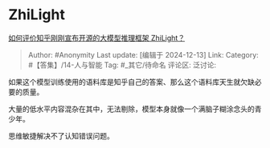 # ZhiLight
[如何评价知乎刚刚宣布开源的大模型推理框架 ZhiLight？](https://www.zhihu.com/question/6401144682/answer/54275873067)

> Author: #Anonymity
> Last update: [编辑于 2024-12-13]
> Link:
> Category: #【答集】/14-人与智能 
> Tag: #_其它/待命名 
> 评论区:
> 泛讨论:

如果这个模型训练使用的语料库是知乎自己的答案、那么这个语料库天生就欠缺必要的质量。

大量的低水平内容混杂在其中，无法剔除，模型本身就像一个满脑子糊涂念头的青少年。

思维敏捷解决不了认知错误问题。
